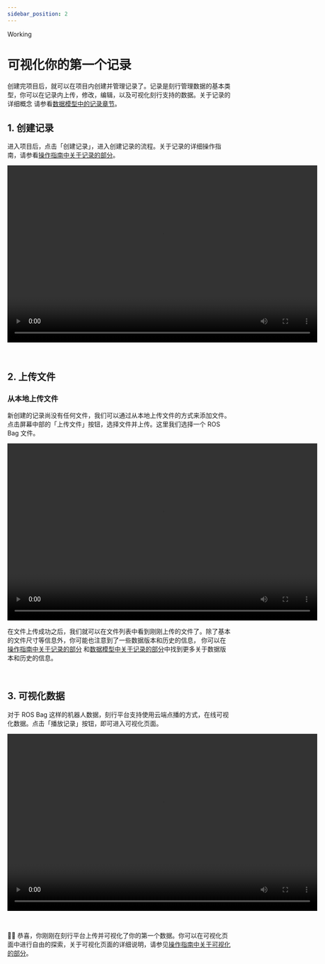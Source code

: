 ```yaml
---
sidebar_position: 2
---
```


Working

# 可视化你的第一个记录

创建完项目后，就可以在项目内创建并管理记录了。记录是刻行管理数据的基本类型，你可以在记录内上传，修改，编辑，以及可视化刻行支持的数据。关于记录的详细概念
请参看[数据模型中的记录章节](../3-concepts/1-data-models.md#记录-record)。

## 1. 创建记录

进入项目后，点击「创建记录」，进入创建记录的流程。关于记录的详细操作指南，请参看[操作指南中关于记录的部分](../4-receipts/record/4-manage-records.md)。

<video src="https://coscene-artifacts-prod.oss-cn-hangzhou.aliyuncs.com/docs/2-get-started/create-new-record.mp4" controls="controls" width="700" height="400"></video>

<br />

## 2. 上传文件

### 从本地上传文件

新创建的记录尚没有任何文件，我们可以通过从本地上传文件的方式来添加文件。点击屏幕中部的「上传文件」按钮，选择文件并上传。这里我们选择一个 ROS Bag 文件。

<video src="https://coscene-artifacts-prod.oss-cn-hangzhou.aliyuncs.com/docs/2-get-started/upload-files.mp4" controls="controls" width="700" height="400"></video>

在文件上传成功之后，我们就可以在文件列表中看到刚刚上传的文件了。除了基本的文件尺寸等信息外，你可能也注意到了一些数据版本和历史的信息，
你可以在[操作指南中关于记录的部分](../4-receipts/record/4-manage-records.md)
和[数据模型中关于记录的部分](../3-concepts/1-data-models.md#记录-record)中找到更多关于数据版本和历史的信息。

<br />

## 3. 可视化数据

对于 ROS Bag 这样的机器人数据，刻行平台支持使用云端点播的方式，在线可视化数据。点击「播放记录」按钮，即可进入可视化页面。

<video src="https://coscene-artifacts-prod.oss-cn-hangzhou.aliyuncs.com/docs/2-get-started/play-record.mp4" controls="controls" width="700" height="400"></video>

<br />

🎉🎉 恭喜，你刚刚在刻行平台上传并可视化了你的第一个数据。你可以在可视化页面中进行自由的探索，关于可视化页面的详细说明，请参见[操作指南中关于可视化的部分](../4-receipts/viz/1-about-viz.md)。
